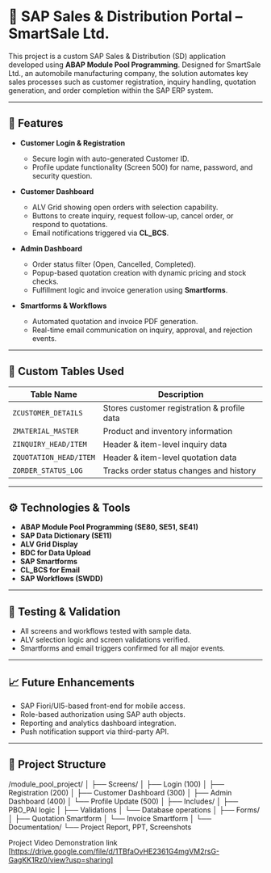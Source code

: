 # 🚗 SAP Sales & Distribution Portal – SmartSale Ltd.

This project is a custom SAP Sales & Distribution (SD) application developed using **ABAP Module Pool Programming**. Designed for SmartSale Ltd., an automobile manufacturing company, the solution automates key sales processes such as customer registration, inquiry handling, quotation generation, and order completion within the SAP ERP system.

---

## 📌 Features

- **Customer Login & Registration**
  - Secure login with auto-generated Customer ID.
  - Profile update functionality (Screen 500) for name, password, and security question.

- **Customer Dashboard**
  - ALV Grid showing open orders with selection capability.
  - Buttons to create inquiry, request follow-up, cancel order, or respond to quotations.
  - Email notifications triggered via **CL_BCS**.

- **Admin Dashboard**
  - Order status filter (Open, Cancelled, Completed).
  - Popup-based quotation creation with dynamic pricing and stock checks.
  - Fulfillment logic and invoice generation using **Smartforms**.

- **Smartforms & Workflows**
  - Automated quotation and invoice PDF generation.
  - Real-time email communication on inquiry, approval, and rejection events.

---

## 📂 Custom Tables Used

| Table Name            | Description                                  |
|-----------------------|----------------------------------------------|
| `ZCUSTOMER_DETAILS`   | Stores customer registration & profile data  |
| `ZMATERIAL_MASTER`    | Product and inventory information            |
| `ZINQUIRY_HEAD/ITEM`  | Header & item-level inquiry data             |
| `ZQUOTATION_HEAD/ITEM`| Header & item-level quotation data           |
| `ZORDER_STATUS_LOG`   | Tracks order status changes and history      |

---

## ⚙️ Technologies & Tools

- **ABAP Module Pool Programming (SE80, SE51, SE41)**
- **SAP Data Dictionary (SE11)**
- **ALV Grid Display**
- **BDC for Data Upload**
- **SAP Smartforms**
- **CL_BCS for Email**
- **SAP Workflows (SWDD)**

---

## 🧪 Testing & Validation

- All screens and workflows tested with sample data.
- ALV selection logic and screen validations verified.
- Smartforms and email triggers confirmed for all major events.

---

## 📈 Future Enhancements

- SAP Fiori/UI5-based front-end for mobile access.
- Role-based authorization using SAP auth objects.
- Reporting and analytics dashboard integration.
- Push notification support via third-party API.

---

## 📁 Project Structure

/module_pool_project/
│
├── Screens/
│   ├── Login (100)
│   ├── Registration (200)
│   ├── Customer Dashboard (300)
│   ├── Admin Dashboard (400)
│   └── Profile Update (500)
│
├── Includes/
│   ├── PBO_PAI logic
│   ├── Validations
│   └── Database operations
│
├── Forms/
│   ├── Quotation Smartform
│   └── Invoice Smartform
│
└── Documentation/
    └── Project Report, PPT, Screenshots

Project Video Demonstration link [https://drive.google.com/file/d/1TBfaOvHE2361G4mgVM2rsG-GagKK1Rz0/view?usp=sharing]
